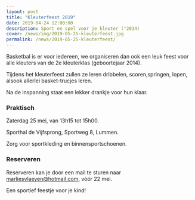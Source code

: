```yaml
---
layout: post
title: "Kleuterfeest 2019"
date: 2019-04-24 12:00:00
description: Sport en spel voor je kleuter (°2014)
cover: /news/img/2019-05-25-kleuterfeest.jpg
permalink: /news/2019-05-25-kleuterfeest/
---
```


Basketbal is er voor iedereen, we organiseren dan ook een leuk feest voor alle kleuters van de 2e kleuterklas (geboortejaar 2014).

Tijdens het kleuterfeest zullen ze leren dribbelen, scoren,springen, lopen, alsook allerlei basket-trucjes leren.

Na de inspanning staat een lekker drankje voor hun klaar.

### Praktisch

Zaterdag 25 mei, van 13h15 tot 15h00.

Sporthal de Vijfsprong, Sportweg 8, Lummen.

Zorg voor sportkleding en binnensportschoenen.

### Reserveren

Reserveren kan je door een mail te sturen naar [marliesvlaeyen@hotmail.com](mailto:marliesvlaeyen@hotmail.com), vóór 22 mei.

Een sportief feestje voor je kind!